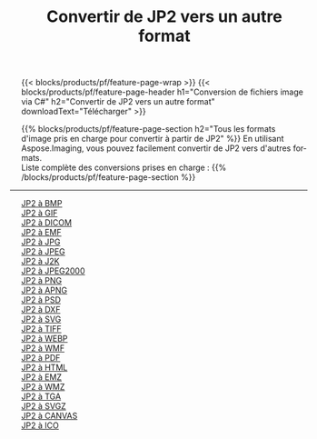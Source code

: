﻿---
title: Convertir de JP2 vers un autre format 
weight: 3920
url: /fr/net/conversion/from/jp2 
lang: fr
langdirlevel: 2
locales: zh-hans,ja,it,ru,de,es,fr,nl,id,lt,pl,pt,vi,tr,ko,zh-hant,ar,hi,th,sv,cs,uk,he
description: En utilisant Aspose.Imaging, vous pouvez facilement convertir de JP2 vers un autre format
---

{{< blocks/products/pf/feature-page-wrap >}}
{{< blocks/products/pf/feature-page-header h1="Conversion de fichiers image via C#" h2="Convertir de JP2 vers un autre format" downloadText="Télécharger" >}}


{{% blocks/products/pf/feature-page-section  h2="Tous les formats d'image pris en charge pour convertir à partir de JP2" %}}
En utilisant Aspose.Imaging, vous pouvez facilement convertir de JP2 vers d'autres formats.
<br/>
Liste complète des conversions prises en charge :
{{% /blocks/products/pf/feature-page-section %}}
<div class="container-fluid productfamilypage bg-gray">
    <div class="convertypes bg-gray agp-content section">
        <div class="container">
		<hr style="margin-left:-20px;"/>
		<div class="row other-converters">
		    <div class='col-md-2 other-converter remove-lp remove-rp'><a href="/imaging/fr/net/conversion/jp2-to-bmp" >JP2 à BMP</a></div><div class='col-md-2 other-converter remove-lp remove-rp'><a href="/imaging/fr/net/conversion/jp2-to-gif" >JP2 à GIF</a></div><div class='col-md-2 other-converter remove-lp remove-rp'><a href="/imaging/fr/net/conversion/jp2-to-dicom" >JP2 à DICOM</a></div><div class='col-md-2 other-converter remove-lp remove-rp'><a href="/imaging/fr/net/conversion/jp2-to-emf" >JP2 à EMF</a></div><div class='col-md-2 other-converter remove-lp remove-rp'><a href="/imaging/fr/net/conversion/jp2-to-jpg" >JP2 à JPG</a></div><div class='col-md-2 other-converter remove-lp remove-rp'><a href="/imaging/fr/net/conversion/jp2-to-jpeg" >JP2 à JPEG</a></div><div class='col-md-2 other-converter remove-lp remove-rp'><a href="/imaging/fr/net/conversion/jp2-to-j2k" >JP2 à J2K</a></div><div class='col-md-2 other-converter remove-lp remove-rp'><a href="/imaging/fr/net/conversion/jp2-to-jpeg2000" >JP2 à JPEG2000</a></div><div class='col-md-2 other-converter remove-lp remove-rp'><a href="/imaging/fr/net/conversion/jp2-to-png" >JP2 à PNG</a></div><div class='col-md-2 other-converter remove-lp remove-rp'><a href="/imaging/fr/net/conversion/jp2-to-apng" >JP2 à APNG</a></div><div class='col-md-2 other-converter remove-lp remove-rp'><a href="/imaging/fr/net/conversion/jp2-to-psd" >JP2 à PSD</a></div><div class='col-md-2 other-converter remove-lp remove-rp'><a href="/imaging/fr/net/conversion/jp2-to-dxf" >JP2 à DXF</a></div><div class='col-md-2 other-converter remove-lp remove-rp'><a href="/imaging/fr/net/conversion/jp2-to-svg" >JP2 à SVG</a></div><div class='col-md-2 other-converter remove-lp remove-rp'><a href="/imaging/fr/net/conversion/jp2-to-tiff" >JP2 à TIFF</a></div><div class='col-md-2 other-converter remove-lp remove-rp'><a href="/imaging/fr/net/conversion/jp2-to-webp" >JP2 à WEBP</a></div><div class='col-md-2 other-converter remove-lp remove-rp'><a href="/imaging/fr/net/conversion/jp2-to-wmf" >JP2 à WMF</a></div><div class='col-md-2 other-converter remove-lp remove-rp'><a href="/imaging/fr/net/conversion/jp2-to-pdf" >JP2 à PDF</a></div><div class='col-md-2 other-converter remove-lp remove-rp'><a href="/imaging/fr/net/conversion/jp2-to-html" >JP2 à HTML</a></div><div class='col-md-2 other-converter remove-lp remove-rp'><a href="/imaging/fr/net/conversion/jp2-to-emz" >JP2 à EMZ</a></div><div class='col-md-2 other-converter remove-lp remove-rp'><a href="/imaging/fr/net/conversion/jp2-to-wmz" >JP2 à WMZ</a></div><div class='col-md-2 other-converter remove-lp remove-rp'><a href="/imaging/fr/net/conversion/jp2-to-tga" >JP2 à TGA</a></div><div class='col-md-2 other-converter remove-lp remove-rp'><a href="/imaging/fr/net/conversion/jp2-to-svgz" >JP2 à SVGZ</a></div><div class='col-md-2 other-converter remove-lp remove-rp'><a href="/imaging/fr/net/conversion/jp2-to-canvas" >JP2 à CANVAS</a></div><div class='col-md-2 other-converter remove-lp remove-rp'><a href="/imaging/fr/net/conversion/jp2-to-ico" >JP2 à ICO</a></div>
                </div>
        </div>
    </div>
</div>
<br/>


